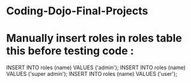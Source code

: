 # Coding-Dojo-Final-Projects
# Manually insert roles in roles table  this before testing code : 
  INSERT INTO roles (name) VALUES ('admin');
  INSERT INTO roles (name) VALUES ('super admin');
  INSERT INTO roles (name) VALUES ('user');
